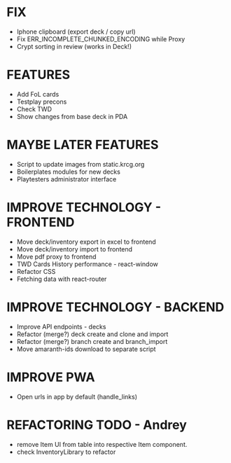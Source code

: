 # FIX
- Iphone clipboard (export deck / copy url)
- Fix ERR_INCOMPLETE_CHUNKED_ENCODING while Proxy
- Crypt sorting in review (works in Deck!)

# FEATURES
- Add FoL cards
- Testplay precons
- Check TWD
- Show changes from base deck in PDA

# MAYBE LATER FEATURES
- Script to update images from static.krcg.org
- Boilerplates modules for new decks
- Playtesters administrator interface

# IMPROVE TECHNOLOGY - FRONTEND
- Move deck/inventory export in excel to frontend
- Move deck/inventory import to frontend
- Move pdf proxy to frontend
- TWD Cards History performance - react-window
- Refactor CSS
- Fetching data with react-router

# IMPROVE TECHNOLOGY - BACKEND
- Improve API endpoints - decks
- Refactor (merge?) deck create and clone and import
- Refactor (merge?) branch create and branch_import
- Move amaranth-ids download to separate script

# IMPROVE PWA
- Open urls in app by default (handle_links)

# REFACTORING TODO - Andrey
- remove Item UI from table into respective Item component.
- check InventoryLibrary to refactor
